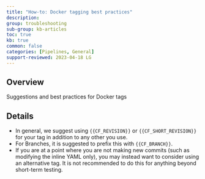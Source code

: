 ```yaml
---
title: "How-to: Docker tagging best practices"
description: 
group: troubleshooting
sub-group: kb-articles
toc: true
kb: true
common: false
categories: [Pipelines, General]
support-reviewed: 2023-04-18 LG
---
```


## Overview

Suggestions and best practices for Docker tags

## Details

* In general, we suggest using `{{CF_REVISION}}` or `{{CF_SHORT_REVISION}}` for your tag in addition to any other you use.
* For Branches, it is suggested to prefix this with `{{CF_BRANCH}}`.
* If you are at a point where you are not making new commits (such as modifying the inline YAML only), you may instead want to consider using an alternative tag. It is not recommended to do this for anything beyond short-term testing.
